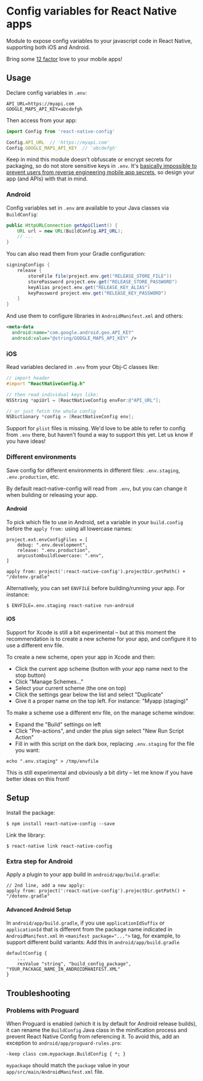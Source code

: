 # Config variables for React Native apps

Module to expose config variables to your javascript code in React Native, supporting both iOS and Android.

Bring some [12 factor](http://12factor.net/config) love to your mobile apps!


## Usage

Declare config variables in `.env`:

```
API_URL=https://myapi.com
GOOGLE_MAPS_API_KEY=abcdefgh
```

Then access from your app:

```js
import Config from 'react-native-config'

Config.API_URL  // 'https://myapi.com'
Config.GOOGLE_MAPS_API_KEY  // 'abcdefgh'
```

Keep in mind this module doesn't obfuscate or encrypt secrets for packaging, so do not store sensitive keys in `.env`. It's [basically impossible to prevent users from reverse engineering mobile app secrets](https://rammic.github.io/2015/07/28/hiding-secrets-in-android-apps/), so design your app (and APIs) with that in mind.


### Android

Config variables set in `.env` are available to your Java classes via `BuildConfig`:

```java
public HttpURLConnection getApiClient() {
    URL url = new URL(BuildConfig.API_URL);
    // ...
}
```

You can also read them from your Gradle configuration:

```groovy
signingConfigs {
    release {
        storeFile file(project.env.get("RELEASE_STORE_FILE"))
        storePassword project.env.get("RELEASE_STORE_PASSWORD")
        keyAlias project.env.get("RELEASE_KEY_ALIAS")
        keyPassword project.env.get("RELEASE_KEY_PASSWORD")
    }
}
```

And use them to configure libraries in `AndroidManifest.xml` and others:

```xml
<meta-data
  android:name="com.google.android.geo.API_KEY"
  android:value="@string/GOOGLE_MAPS_API_KEY" />
```

### iOS

Read variables declared in `.env` from your Obj-C classes like:

```objective-c
// import header
#import "ReactNativeConfig.h"

// then read individual keys like:
NSString *apiUrl = [ReactNativeConfig envFor:@"API_URL"];

// or just fetch the whole config
NSDictionary *config = [ReactNativeConfig env];
```

Support for `plist` files is missing. We'd love to be able to refer to config from `.env` there, but haven't found a way to support this yet. Let us know if you have ideas!


### Different environments

Save config for different environments in different files: `.env.staging`, `.env.production`, etc.

By default react-native-config will read from `.env`, but you can change it when building or releasing your app.


#### Android

To pick which file to use in Android, set a variable in your `build.config` before the `apply from:` using all lowercase names:

```
project.ext.envConfigFiles = [
    debug: ".env.development",
    release: ".env.production",
    anycustombuildlowercase: ".env",
]

apply from: project(':react-native-config').projectDir.getPath() + "/dotenv.gradle"
```

Alternatively, you can set `ENVFILE` before building/running your app. For instance:

```
$ ENVFILE=.env.staging react-native run-android
```

#### iOS

Support for Xcode is still a bit experimental – but at this moment the recommendation is to create a new scheme for your app, and configure it to use a different env file.

To create a new scheme, open your app in Xcode and then:

- Click the current app scheme (button with your app name next to the stop button)
- Click "Manage Schemes..."
- Select your current scheme (the one on top)
- Click the settings gear below the list and select "Duplicate"
- Give it a proper name on the top left. For instance: "Myapp (staging)"

To make a scheme use a different env file, on the manage scheme window:

- Expand the "Build" settings on left
- Click "Pre-actions", and under the plus sign select "New Run Script Action"
- Fill in with this script on the dark box, replacing `.env.staging` for the file you want:

```
echo ".env.staging" > /tmp/envfile
```

This is still experimental and obviously a bit dirty – let me know if you have better ideas on this front!


## Setup

Install the package:

```
$ npm install react-native-config --save
```

Link the library:

```
$ react-native link react-native-config
```

### Extra step for Android

Apply a plugin to your app build in `android/app/build.gradle`:

```
// 2nd line, add a new apply:
apply from: project(':react-native-config').projectDir.getPath() + "/dotenv.gradle"
```


#### Advanced Android Setup

In `android/app/build.gradle`, if you use `applicationIdSuffix` or `applicationId` that is different from the package name indicated in `AndroidManifest.xml` in `<manifest package="...">` tag, for example, to support different build variants:
Add this in `android/app/build.gradle`

```
defaultConfig {
    ...
    resValue "string", "build_config_package", "YOUR_PACKAGE_NAME_IN_ANDROIDMANIFEST.XML"
}
```

## Troubleshooting

### Problems with Proguard

When Proguard is enabled (which it is by default for Android release builds), it can rename the `BuildConfig` Java class in the minification process and prevent React Native Config from referencing it. To avoid this, add an exception to `android/app/proguard-rules.pro`:

    -keep class com.mypackage.BuildConfig { *; }
    
`mypackage` should match the `package` value in your `app/src/main/AndroidManifest.xml` file.
